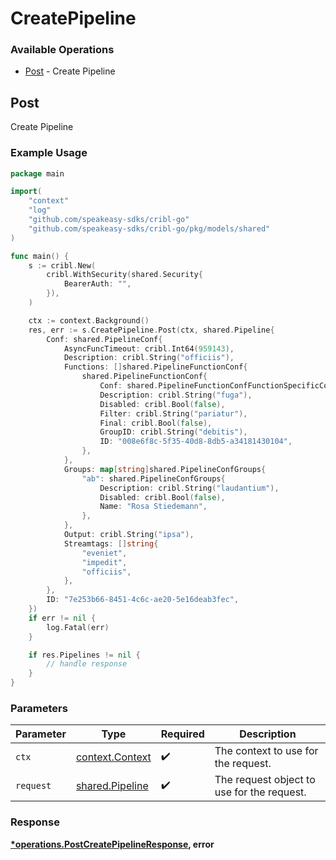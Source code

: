 # CreatePipeline

### Available Operations

* [Post](#post) - Create Pipeline

## Post

Create Pipeline

### Example Usage

```go
package main

import(
	"context"
	"log"
	"github.com/speakeasy-sdks/cribl-go"
	"github.com/speakeasy-sdks/cribl-go/pkg/models/shared"
)

func main() {
    s := cribl.New(
        cribl.WithSecurity(shared.Security{
            BearerAuth: "",
        }),
    )

    ctx := context.Background()
    res, err := s.CreatePipeline.Post(ctx, shared.Pipeline{
        Conf: shared.PipelineConf{
            AsyncFuncTimeout: cribl.Int64(959143),
            Description: cribl.String("officiis"),
            Functions: []shared.PipelineFunctionConf{
                shared.PipelineFunctionConf{
                    Conf: shared.PipelineFunctionConfFunctionSpecificConfigs{},
                    Description: cribl.String("fuga"),
                    Disabled: cribl.Bool(false),
                    Filter: cribl.String("pariatur"),
                    Final: cribl.Bool(false),
                    GroupID: cribl.String("debitis"),
                    ID: "008e6f8c-5f35-40d8-8db5-a34181430104",
                },
            },
            Groups: map[string]shared.PipelineConfGroups{
                "ab": shared.PipelineConfGroups{
                    Description: cribl.String("laudantium"),
                    Disabled: cribl.Bool(false),
                    Name: "Rosa Stiedemann",
                },
            },
            Output: cribl.String("ipsa"),
            Streamtags: []string{
                "eveniet",
                "impedit",
                "officiis",
            },
        },
        ID: "7e253b66-8451-4c6c-ae20-5e16deab3fec",
    })
    if err != nil {
        log.Fatal(err)
    }

    if res.Pipelines != nil {
        // handle response
    }
}
```

### Parameters

| Parameter                                             | Type                                                  | Required                                              | Description                                           |
| ----------------------------------------------------- | ----------------------------------------------------- | ----------------------------------------------------- | ----------------------------------------------------- |
| `ctx`                                                 | [context.Context](https://pkg.go.dev/context#Context) | :heavy_check_mark:                                    | The context to use for the request.                   |
| `request`                                             | [shared.Pipeline](../../models/shared/pipeline.md)    | :heavy_check_mark:                                    | The request object to use for the request.            |


### Response

**[*operations.PostCreatePipelineResponse](../../models/operations/postcreatepipelineresponse.md), error**

